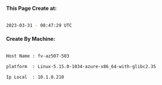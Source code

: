 
   
#### This Page Create at:

```bash

2023-03-31 - 08:47:29 UTC

```

#### Create By Machine:

```bash

Host Name : fv-az507-503

platform  : Linux-5.15.0-1034-azure-x86_64-with-glibc2.35

Ip Local  : 10.1.0.210

```

